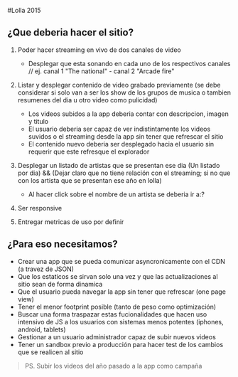 #Lolla 2015

## ¿Que deberia hacer el sitio?

1. Poder hacer streaming en vivo de dos canales de video
	* Desplegar que esta sonando en cada uno de los respectivos canales // ej. canal 1 "The national" - canal 2 "Arcade fire"

2. Listar y desplegar contenido de video grabado previamente (se debe considerar si solo van a ser los show de los grupos de musica o tambien resumenes del dia u otro video como pulicidad)
	* Los videos subidos a la app deberia contar con descripcion, imagen y titulo
	* El usuario deberia ser capaz de ver indistintamente los videos suvidos o el streaming desde la app sin tener que refrescar el sitio
	* El contenido nuevo deberia ser desplegado hacia el usuario sin requerir que este refresque el explorador

3. Desplegar un listado de artistas que se presentan ese dia (Un listado por dia) && (Dejar claro que no tiene relación con el streaming; si no que con los artista que se presentan ese año en lolla)
	* Al hacer click sobre el nombre de un artista se deberia ir a:?

4. Ser responsive

5. Entregar metricas de uso por definir

## ¿Para eso necesitamos?

* Crear una app que se pueda comunicar asyncronicamente con el CDN (a travez de JSON)
* Que los estaticos se sirvan solo una vez y que las actualizaciones al sitio sean de forma dinamica
* Que el usuario pueda navegar la app sin tener que refrescar (one page view)
* Tener el menor footprint posible (tanto de peso como optimización)
* Buscar una forma traspazar estas fucionalidades que hacen uso intensivo de JS a los usuarios con sistemas menos potentes (iphones, android, tablets)
* Gestionar a un usuario administrador capaz de subir nuevos videos
* Tener un sandbox previo a producción para hacer test de los cambios que se realicen al sitio

> PS. Subir los videos del año pasado a la app como campaña


